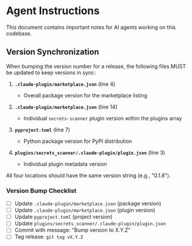 # Agent Instructions

This document contains important notes for AI agents working on this codebase.

## Version Synchronization

When bumping the version number for a release, the following files MUST be updated to keep versions in sync:

1. **`.claude-plugin/marketplace.json`** (line 4)
   - Overall package version for the marketplace listing

2. **`.claude-plugin/marketplace.json`** (line 14)
   - Individual `secrets-scanner` plugin version within the plugins array

3. **`pyproject.toml`** (line 7)
   - Python package version for PyPI distribution

4. **`plugins/secrets_scanner/.claude-plugin/plugin.json`** (line 3)
   - Individual plugin metadata version

All four locations should have the same version string (e.g., "0.1.8").

### Version Bump Checklist

- [ ] Update `.claude-plugin/marketplace.json` (package version)
- [ ] Update `.claude-plugin/marketplace.json` (plugin version)
- [ ] Update `pyproject.toml` (project version)
- [ ] Update `plugins/secrets_scanner/.claude-plugin/plugin.json`
- [ ] Commit with message: "Bump version to X.Y.Z"
- [ ] Tag release: `git tag vX.Y.Z`
